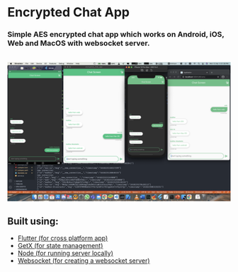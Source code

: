 # Encrypted Chat App
### Simple AES encrypted chat app which works on Android, iOS, Web and MacOS with websocket server.  
<br>
<img src="demo.png" alt="demo" width="800"/>

## Built using:
* [Flutter (for cross platform app)](https://flutter.dev)
* [GetX (for state management)](https://github.com/jonataslaw/getx)
* [Node (for running server locally)](https://nodejs.org)
* [Websocket (for creating a websocket server)](https://github.com/theturtle32/WebSocket-Node)

